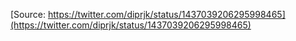 [Source: https://twitter.com/diprjk/status/1437039206295998465](https://twitter.com/diprjk/status/1437039206295998465)